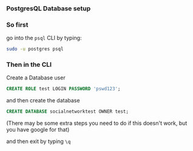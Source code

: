 ### PostgresQL Database setup

### So first
go into the `psql` CLI by typing:
```bash
sudo -u postgres psql
```

### Then in the CLI
Create a Database user
```sql
CREATE ROLE test LOGIN PASSWORD 'pswd123';
```

and then create the database
```sql
CREATE DATABASE socialnetworktest OWNER test;
```

(There may be some extra steps you need to do if this doesn't work, but you have google for that)

and then exit by typing `\q`
